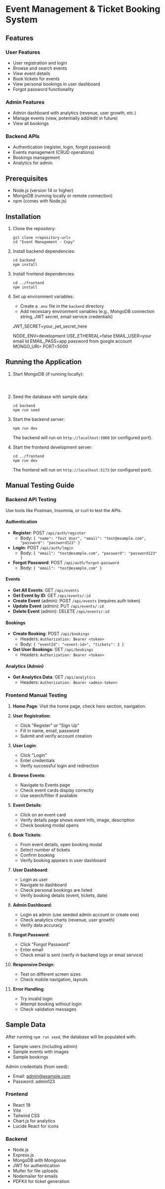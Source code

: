 # Event Management & Ticket Booking System
## Features

### User Features
- User registration and login
- Browse and search events
- View event details
- Book tickets for events
- View personal bookings in user dashboard
- Forgot password functionality

### Admin Features
- Admin dashboard with analytics (revenue, user growth, etc.)
- Manage events (view, potentially add/edit in future)
- View all bookings

### Backend APIs
- Authentication (register, login, forgot password)
- Events management (CRUD operations)
- Bookings management
- Analytics for admin

## Prerequisites

- Node.js (version 14 or higher)
- MongoDB (running locally or remote connection)
- npm (comes with Node.js)

## Installation

1. Clone the repository:
   ```
   git clone <repository-url>
   cd "Event Management - Copy"
   ```

2. Install backend dependencies:
   ```
   cd backend
   npm install
   ```

3. Install frontend dependencies:
   ```
   cd ../frontend
   npm install
   ```

4. Set up environment variables:
   - Create a `.env` file in the `backend` directory
   - Add necessary environment variables (e.g., MongoDB connection string, JWT secret, email service credentials)

   JWT_SECRET=your_jwt_secret_here
    
    NODE_ENV=development
    USE_ETHEREAL=false
    EMAIL_USER=your email Id
    EMAIL_PASS=app password from google account
    MONGO_URI=
    PORT=5000


## Running the Application

1. Start MongoDB (if running locally):
   ```

   

2. Seed the database with sample data:
   ```
   cd backend
   npm run seed
   ```

3. Start the backend server:
   ```
   npm run dev
   ```
   The backend will run on `http://localhost:5000` (or configured port).

4. Start the frontend development server:
   ```
   cd ../frontend
   npm run dev
   ```
   The frontend will run on `http://localhost:5173` (or configured port).

## Manual Testing Guide

### Backend API Testing

Use tools like Postman, Insomnia, or curl to test the APIs.

#### Authentication
- **Register**: POST `/api/auth/register`
  - Body: `{ "name": "Test User", "email": "test@example.com", "password": "password123" }`
- **Login**: POST `/api/auth/login`
  - Body: `{ "email": "test@example.com", "password": "password123" }`
- **Forgot Password**: POST `/api/auth/forgot-password`
  - Body: `{ "email": "test@example.com" }`

#### Events
- **Get All Events**: GET `/api/events`
- **Get Event by ID**: GET `/api/events/:id`
- **Create Event** (admin): POST `/api/events` (requires auth token)
- **Update Event** (admin): PUT `/api/events/:id`
- **Delete Event** (admin): DELETE `/api/events/:id`

#### Bookings
- **Create Booking**: POST `/api/bookings`
  - Headers: `Authorization: Bearer <token>`
  - Body: `{ "eventId": "<event-id>", "tickets": 2 }`
- **Get User Bookings**: GET `/api/bookings`
  - Headers: `Authorization: Bearer <token>`

#### Analytics (Admin)
- **Get Analytics Data**: GET `/api/analytics`
  - Headers: `Authorization: Bearer <admin-token>`

### Frontend Manual Testing

1. **Home Page**: Visit the home page, check hero section, navigation.

2. **User Registration**:
   - Click "Register" or "Sign Up"
   - Fill in name, email, password
   - Submit and verify account creation

3. **User Login**:
   - Click "Login"
   - Enter credentials
   - Verify successful login and redirection

4. **Browse Events**:
   - Navigate to Events page
   - Check event cards display correctly
   - Use search/filter if available

5. **Event Details**:
   - Click on an event card
   - Verify details page shows event info, image, description
   - Check booking modal opens

6. **Book Tickets**:
   - From event details, open booking modal
   - Select number of tickets
   - Confirm booking
   - Verify booking appears in user dashboard

7. **User Dashboard**:
   - Login as user
   - Navigate to dashboard
   - Check personal bookings are listed
   - Verify booking details (event, tickets, date)

8. **Admin Dashboard**:
   - Login as admin (use seeded admin account or create one)
   - Check analytics charts (revenue, user growth)
   - Verify data accuracy

9. **Forgot Password**:
   - Click "Forgot Password"
   - Enter email
   - Check email is sent (verify in backend logs or email service)

10. **Responsive Design**:
    - Test on different screen sizes
    - Check mobile navigation, layouts

11. **Error Handling**:
    - Try invalid login
    - Attempt booking without login
    - Check validation messages

## Sample Data

After running `npm run seed`, the database will be populated with:
- Sample users (including admin)
- Sample events with images
- Sample bookings

Admin credentials (from seed):
- Email: admin@example.com
- Password: admin123



### Frontend
- React 19
- Vite
- Tailwind CSS
- Chart.js for analytics
- Lucide React for icons

### Backend
- Node.js
- Express.js
- MongoDB with Mongoose
- JWT for authentication
- Multer for file uploads
- Nodemailer for emails
- PDFKit for ticket generation




